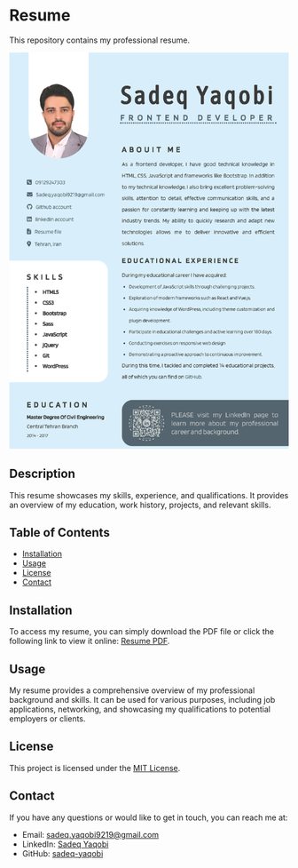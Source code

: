 # Resume

This repository contains my professional resume.

<div align="center">
  <img src="assets/images/sedeq-yaqobi-resume.png" alt="Image Description">
</div>

## Description

This resume showcases my skills, experience, and qualifications. It provides an overview of my education, work history, projects, and relevant skills.

## Table of Contents

- [Installation](#installation)
- [Usage](#usage)
- [License](#license)
- [Contact](#contact)

## Installation

To access my resume, you can simply download the PDF file or click the following link to view it online: [Resume PDF](assets/doc/sedeq-yaqobi-resume-HS.pdf).

## Usage

My resume provides a comprehensive overview of my professional background and skills. It can be used for various purposes, including job applications, networking, and showcasing my qualifications to potential employers or clients.

## License

This project is licensed under the [MIT License](https://opensource.org/licenses/MIT).

## Contact

If you have any questions or would like to get in touch, you can reach me at:

- Email: sadeq.yaqobi9219@gmail.com
- LinkedIn: [Sadeq Yaqobi](https://www.linkedin.com/in/sadeq-yaqobi)
- GitHub: [sadeq-yaqobi](https://github.com/sadeq-yaqobi)
